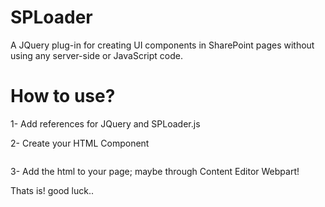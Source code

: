 # SPLoader
A JQuery plug-in for creating UI components in SharePoint pages without using any server-side or JavaScript code.

# How to use?
1- Add references for JQuery and SPLoader.js
  <script src="https://code.jquery.com/jquery-3.3.1.min.js"></script>
  <script src="spLoader.js"></script>
  
2- Create your HTML Component
  <div adp-element="" adp-web-url="/" adp-list-title="Pages" adp-item-count="5" adp-order-field="ArticleStartDate" adp-order="desc">
    <div adp-repeat>
      <a adp-field="FileRef" adp-attr="href">
        <img adp-field="PublishingRollupImage" adp-attr="src">
        <p adp-text="Title"></p>
        <p adp-text="ArticleStartDate"></p>
      </a>
    </div>
  </div>

3- Add the html to your page; maybe through Content Editor Webpart!

Thats is! good luck..
